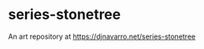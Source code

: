
<!-- README.md is generated from README.Rmd. Please edit that file -->

# series-stonetree

<!-- badges: start -->
<!-- badges: end -->

An art repository at <https://djnavarro.net/series-stonetree>
